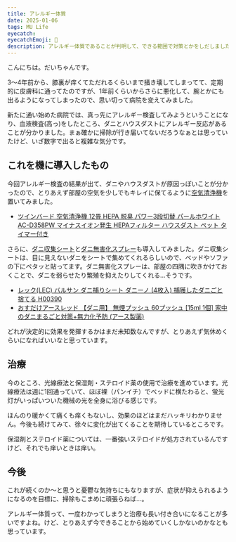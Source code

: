 ```yaml
---
title: アレルギー体質
date: 2025-01-06
tags: MU Life
eyecatch: 
eyecatchEmoji: 🏥
description: アレルギー体質であることが判明して、できる範囲で対策とかをしだしました。
---
```


こんにちは。だいちゃんです。

3〜4年前から、膝裏が痒くてただれるくらいまで掻き壊してしまってて、定期的に皮膚科に通ってたのですが、1年前くらいからさらに悪化して、腕とかにも出るようになってしまったので、思い切って病院を変えてみました。

新たに通い始めた病院では、真っ先にアレルギー検査してみようということになり、血液検査(高っ)をしたところ、ダニとハウスダストにアレルギー反応があることが分かりました。まぁ確かに掃除が行き届いてないだろうなぁとは思っていたけど、いざ数字で出ると複雑な気分です。

## これを機に導入したもの

今回アレルギー検査の結果が出て、ダニやハウスダストが原因っぽいことが分かったので、とりあえず部屋の空気を少しでもキレイに保てるように[空気清浄機](https://amzn.to/3DH2Oih)を置いてみました。

* [ツインバード 空気清浄機 12畳 HEPA 脱臭 パワー3段切替 パールホワイト AC-D358PW マイナスイオン発生 HEPAフィルター ハウスダスト ペット タイマー付き](https://amzn.to/3DH2Oih)

さらに、[ダニ収集シート](https://amzn.to/3DIjeXz)と[ダニ無害化スプレー](https://amzn.to/40bfKEG)も導入してみました。ダニ収集シートは、目に見えないダニをシートで集めてくれるらしいので、ベッドやソファの下にペタッと貼ってます。ダニ無害化スプレーは、部屋の四隅に吹きかけておくことで、ダニを弱らせたり繁殖を抑えたりしてくれる…そうです。

* [レック(LEC) バルサン ダニ捕りシート ダニーノ (4枚入) 捕獲したダニごと捨てる H00390](https://amzn.to/3DIjeXz)
* [おすだけアースレッド 【ダニ用】 無煙プッシュ 60プッシュ [15ml 1個] 家中のダニまるごと対策+無力化予防 (アース製薬)](https://amzn.to/40bfKEG)

どれが決定的に効果を発揮するかはまだ未知数なんですが、とりあえず気休めくらいになればいいなと思っています。

## 治療

今のところ、光線療法と保湿剤・ステロイド薬の使用で治療を進めています。光線療法は週に1回通っていて、ほぼ裸（パンイチ）でベッドに横たわると、蛍光灯がいっぱいついた機械の光を全身に浴びる感じです。

ほんのり暖かくて痛くも痒くもないし、効果のほどはまだハッキリわかりません。今後も続けてみて、徐々に変化が出てくることを期待しているところです。

保湿剤とステロイド薬については、一番強いステロイドが処方されているんですけど、それでも痒いときは痒い。

## 今後

これが続くのか〜と思うと憂鬱な気持ちにもなりますが、症状が抑えられるようになるのを目標に、掃除もこまめに頑張らねば…。

アレルギー体質って、一度わかってしまうと治療も長い付き合いになることが多いですよね。けど、とりあえず今できることから始めていくしかないのかなとも思っています。